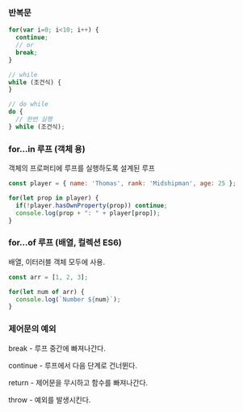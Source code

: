 









### 반복문

```javascript
for(var i=0; i<10; i++) {
  continue;
  // or
  break;
}

// while
while (조건식) {
}

// do while
do {
  // 한번 실행
} while (조건식);
```



### for...in 루프 (객체 용)

객체의 프로퍼티에 루프를 실행하도록 설계된 루프

```js
const player = { name: 'Thomas', rank: 'Midshipman', age: 25 };

for(let prop in player) {
  if(!player.hasOwnProperty(prop)) continue;
  console.log(prop + ": " + player[prop]);
}
```



### for...of 루프 (배열, 컬렉션 ES6)

배열, 이터러블 객체 모두에 사용.

```js
const arr = [1, 2, 3];

for(let num of arr) {
  console.log(`Number ${num}`);
}
```







### 제어문의 예외

break - 루프 중간에 빠져나간다.

continue - 루프에서 다음 단계로 건너뛴다.

return - 제어문을 무시하고 함수를 빠져나간다.

throw - 예외를 발생시킨다.